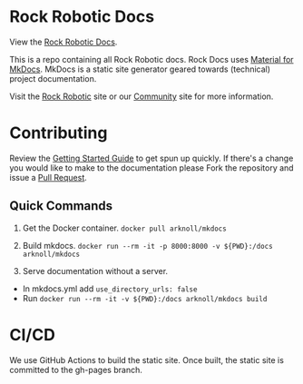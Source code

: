 # Rock Robotic Docs

View the [Rock Robotic Docs](https://docs.rockrobotic.com/).

This is a repo containing all Rock Robotic docs. Rock Docs uses [Material for MkDocs](https://squidfunk.github.io/mkdocs-material/). MkDocs is a static site generator geared towards (technical) project documentation.

Visit the [Rock Robotic](https://rockrobotic.com) site or our [Community](https://community.rockrobotic.com) site for more information.


# Contributing

Review the [Getting Started Guide](https://squidfunk.github.io/mkdocs-material/getting-started/) to get spun up quickly. If there's a change you would like to make to the documentation please Fork the repository and issue a [Pull Request](https://docs.github.com/en/github/collaborating-with-issues-and-pull-requests/creating-a-pull-request-from-a-fork).

## Quick Commands

1. Get the Docker container.
`docker pull arknoll/mkdocs`

2. Build mkdocs.
`docker run --rm -it -p 8000:8000 -v ${PWD}:/docs arknoll/mkdocs`

3. Serve documentation without a server.
* In mkdocs.yml add `use_directory_urls: false`
* Run `docker run --rm -it -v ${PWD}:/docs arknoll/mkdocs build`

# CI/CD

We use GitHub Actions to build the static site. Once built, the static site is committed to the gh-pages branch.
